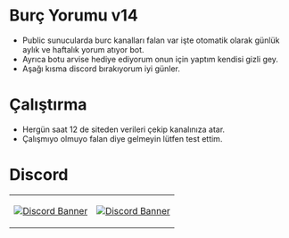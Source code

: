 # Burç Yorumu v14

- Public sunucularda burc kanalları falan var işte otomatik olarak günlük aylık ve haftalık yorum atıyor bot.
- Ayrıca botu arvise hediye ediyorum onun için yaptım kendisi gizli gey.
- Aşağı kısma discord bırakıyorum iyi günler.


# Çalıştırma

- Hergün saat 12 de siteden verileri çekip kanalınıza atar.
- Çalışmıyo olmuyo falan diye gelmeyin lütfen test ettim.

# Discord

<table>
  <tr>
    <td align="center" style="padding=0;width=50%;">

[![Discord Banner](https://api.weblutions.com/discord/invite/devcode/)](https://discord.gg/devcode)
    </td>
    <td align="center" style="padding=0;width=50%;">
[![Discord Banner](https://api.weblutions.com/discord/invite/onlybot/)](https://discord.gg/onlybot)
    </td>
  </tr>
</table>
